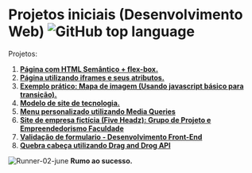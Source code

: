 ﻿# **Projetos iniciais (Desenvolvimento Web)** ![GitHub top language](https://img.shields.io/github/languages/top/rafaelrodrigopa/HTML)

Projetos:

1. **[Página com HTML Semântico + flex-box.](https://github.com/rafaelrodrigopa/HTML/tree/master/HTMLSemantico)**
2. **[Página utilizando iframes e seus atributos.](https://github.com/rafaelrodrigopa/HTML/tree/master/Iframe)**
3. **[Exemplo prático: Mapa de imagem (Usando javascript básico para transição).](https://github.com/rafaelrodrigopa/HTML/tree/master/Mapa%20da%20imagem)**
4. **[Modelo de site de tecnologia.](https://github.com/rafaelrodrigopa/HTML/tree/master/Modelo%20de%20site%20de%20tecnologia)**
5. **[Menu personalizado utilizando Media Queries](https://github.com/rafaelrodrigopa/HTML/tree/master/Menu%20personalizado)**
6. **[Site de empresa fictícia (Five Headz): Grupo de Projeto e Empreendedorismo Faculdade](https://github.com/rafaelrodrigopa/HTML/tree/master/Projeto-FiveHeadz)**
7. **[Validação de formulario - Desenvolvimento Front-End](https://github.com/rafaelrodrigopa/HTML/tree/master/ValidacaoFormulario)**
8. **[Quebra cabeça utilizando Drag and Drog API](https://github.com/rafaelrodrigopa/HTML/tree/master/Quebra-cabeca)**

 ![Runner-02-june](https://user-images.githubusercontent.com/27809524/82710926-70b32600-9c5a-11ea-8946-bc322b06f267.gif) **Rumo ao sucesso.**

